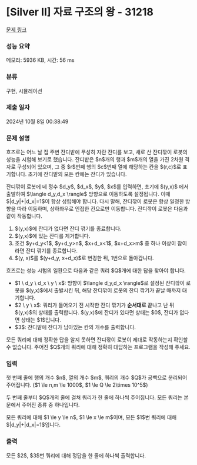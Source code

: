 # [Silver II] 자료 구조의 왕 - 31218 

[문제 링크](https://www.acmicpc.net/problem/31218) 

### 성능 요약

메모리: 5936 KB, 시간: 56 ms

### 분류

구현, 시뮬레이션

### 제출 일자

2024년 10월 8일 00:38:49

### 문제 설명

<p>흐즈로는 어느 날 집 주변 잔디밭에 무성히 자란 잔디를 보고, 새로 산 잔디깎이 로봇의 성능을 시험해 보기로 했습니다. 잔디밭은 $n$개의 행과 $m$개의 열을 가진 2차원 격자로 구성되어 있으며, 그 중 $r$번째 행의 $c$번째 열에 해당하는 칸을 $(r,c)$로 표기합니다. 초기에 잔디밭의 모든 칸에는 잔디가 있습니다.</p>

<p>잔디깎이 로봇에 네 정수 $d_y$, $d_x$, $y$, $x$를 입력하면, 초기에 $(y,x)$ 에서 출발하여 $\langle d_y,d_x \rangle$ 방향으로 이동하도록 설정됩니다. 이때 $|d_y|+|d_x|=1$이 항상 성립해야 합니다. 다시 말해, 잔디깎이 로봇은 항상 일정한 방향을 따라 이동하며, 상하좌우로 인접한 칸으로만 이동합니다. 잔디깎이 로봇은 다음과 같이 작동합니다.</p>

<ol>
	<li>$(y,x)$에 잔디가 없다면 잔디 깎기를 종료합니다.</li>
	<li>$(y,x)$에 있는 잔디를 제거합니다.</li>
	<li>조건 $y+d_y<1$, $y+d_y>n$, $x+d_x<1$, $x+d_x>m$ 중 하나 이상이 참이라면 잔디 깎기를 종료합니다.</li>
	<li>$(y, x)$를 $(y+d_y, x+d_x)$로 변경한 뒤, 1번으로 돌아갑니다.</li>
</ol>

<p>흐즈로는 성능 시험의 일환으로 다음과 같은 쿼리 $Q$개에 대한 답을 찾아야 합니다.</p>

<ul>
	<li>$1 \ d_y \ d_x \ y \ x$: 방향이 $\langle d_y,d_x \rangle$로 설정된 잔디깎이 로봇을 $(y,x)$에서 출발시킨 뒤, 해당 잔디깎이 로봇의 잔디 깎기가 끝날 때까지 대기합니다.</li>
	<li>$2 \ y \ x$: 쿼리가 들어오기 전 시작한 잔디 깎기가 <strong>순서대로</strong> 끝나고 난 뒤 $(y,x)$의 상태를 출력합니다. $(y,x)$에 잔디가 있다면 상태는 $0$, 잔디가 없다면 상태는 $1$입니다.</li>
	<li>$3$: 잔디밭에 잔디가 남아있는 칸의 개수를 출력합니다.</li>
</ul>

<p>모든 쿼리에 대해 정확한 답을 알지 못하면 잔디깎이 로봇이 제대로 작동하는지 확인할 수 없습니다. 주어진 $Q$개의 쿼리에 대해 정확히 대답하는 프로그램을 작성해 주세요.</p>

### 입력 

 <p>첫 번째 줄에 행의 개수 $n$, 열의 개수 $m$, 쿼리의 개수 $Q$가 공백으로 분리되어 주어집니다. ($1 \le n,m \le 1000$, $1 \le Q \le 2\times 10^5$)</p>

<p>두 번째 줄부터 $Q$개의 줄에 걸쳐 쿼리가 한 줄에 하나씩 주어집니다. 모든 쿼리는 본문에서 주어진 종류 중 하나입니다.</p>

<p>모든 쿼리에 대해 $1 \le y \le n$, $1 \le x \le m$이며, 모든 $1$번 쿼리에 대해 $|d_y|+|d_x|=1$입니다.</p>

### 출력 

 <p>모든 $2$, $3$번 쿼리에 대해 정답을 한 줄에 하나씩 출력합니다.</p>

